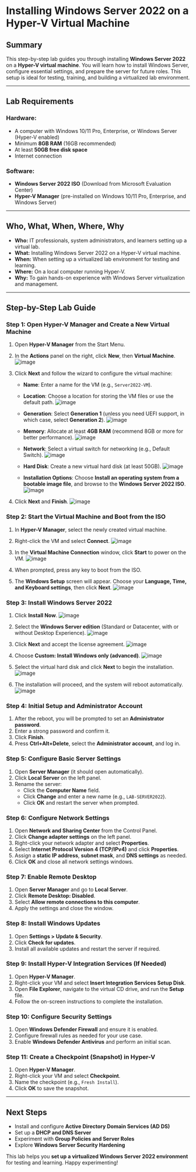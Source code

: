 # Installing Windows Server 2022 on a Hyper-V Virtual Machine

## Summary
This step-by-step lab guides you through installing **Windows Server 2022** on a **Hyper-V virtual machine**. You will learn how to install Windows Server, configure essential settings, and prepare the server for future roles. This setup is ideal for testing, training, and building a virtualized lab environment.

---

## Lab Requirements

### Hardware:
- A computer with Windows 10/11 Pro, Enterprise, or Windows Server (Hyper-V enabled)
- Minimum **8GB RAM** (16GB recommended)
- At least **50GB free disk space**
- Internet connection

### Software:
- **Windows Server 2022 ISO** (Download from Microsoft Evaluation Center)
- **Hyper-V Manager** (pre-installed on Windows 10/11 Pro, Enterprise, and Windows Server)

---

## Who, What, When, Where, Why

- **Who:** IT professionals, system administrators, and learners setting up a virtual lab.
- **What:** Installing Windows Server 2022 on a Hyper-V virtual machine.
- **When:** When setting up a virtualized lab environment for testing and learning.
- **Where:** On a local computer running Hyper-V.
- **Why:** To gain hands-on experience with Windows Server virtualization and management.

---

## Step-by-Step Lab Guide

### Step 1: Open Hyper-V Manager and Create a New Virtual Machine
1. Open **Hyper-V Manager** from the Start Menu.
2. In the **Actions** panel on the right, click **New**, then **Virtual Machine**.
![image](https://github.com/user-attachments/assets/c1a06c29-1e5a-456b-95b4-54315860d270)

4. Click **Next** and follow the wizard to configure the virtual machine:
   - **Name**: Enter a name for the VM (e.g., `Server2022-VM`).
   - **Location**: Choose a location for storing the VM files or use the default path.
![image](https://github.com/user-attachments/assets/25e6bb2f-1e09-4570-a322-a65a373daec2)

   - **Generation**: Select **Generation 1** (unless you need UEFI support, in which case, select **Generation 2**).
![image](https://github.com/user-attachments/assets/f3c8c940-7c46-4486-804e-e475b33c3781)

   - **Memory**: Allocate at least **4GB RAM** (recommend 8GB or more for better performance).
![image](https://github.com/user-attachments/assets/b6be1ebc-bd5f-4371-a2b6-55dc548fc587)

   - **Network**: Select a virtual switch for networking (e.g., Default Switch).
![image](https://github.com/user-attachments/assets/2adc1bcf-1e0d-4988-ad1b-43a90fd341a8)

   - **Hard Disk**: Create a new virtual hard disk (at least 50GB).
![image](https://github.com/user-attachments/assets/59ad5b68-7675-44da-b935-3cda3e20396e)

   - **Installation Options**: Choose **Install an operating system from a bootable image file**, and browse to the **Windows Server 2022 ISO**.
![image](https://github.com/user-attachments/assets/59ab600b-4319-4d88-a6c7-7a7187f4f371)

5. Click **Next** and **Finish**.
![image](https://github.com/user-attachments/assets/43a4d291-4cde-46f6-847d-c4610084cfd3)

### Step 2: Start the Virtual Machine and Boot from the ISO
1. In **Hyper-V Manager**, select the newly created virtual machine.
2. Right-click the VM and select **Connect**.
![image](https://github.com/user-attachments/assets/c1e039bf-4fd2-41af-88bf-a8091f395b17)

4. In the **Virtual Machine Connection** window, click **Start** to power on the VM.
![image](https://github.com/user-attachments/assets/d20a2f3a-8a8e-4820-a8aa-135efc8c4310)

6. When prompted, press any key to boot from the ISO.
7. The **Windows Setup** screen will appear. Choose your **Language, Time, and Keyboard settings**, then click **Next**.
![image](https://github.com/user-attachments/assets/cc743ec8-5f40-4798-8a78-433b5c806738)

### Step 3: Install Windows Server 2022
1. Click **Install Now**.
![image](https://github.com/user-attachments/assets/cdf062c3-b1ef-4a76-9fa7-89a28cab75c4)

3. Select the **Windows Server edition** (Standard or Datacenter, with or without Desktop Experience).
![image](https://github.com/user-attachments/assets/4983d612-dddb-4a6e-8d8c-c5aaf38ba9ec)

5. Click **Next** and accept the license agreement.
![image](https://github.com/user-attachments/assets/2a130e55-71e6-4796-9fc9-f6196188a2e1)

7. Choose **Custom: Install Windows only (advanced)**.
![image](https://github.com/user-attachments/assets/d14a37ed-3fb6-409e-b58c-f244af1ac1f9)

9. Select the virtual hard disk and click **Next** to begin the installation.
![image](https://github.com/user-attachments/assets/4ceff5b5-3b05-4192-a0ac-d34c966baade)

11. The installation will proceed, and the system will reboot automatically.
![image](https://github.com/user-attachments/assets/68d1a788-67b0-4168-b00c-aa58d253fc2b)


### Step 4: Initial Setup and Administrator Account
1. After the reboot, you will be prompted to set an **Administrator password**.
2. Enter a strong password and confirm it.
3. Click **Finish**.
4. Press **Ctrl+Alt+Delete**, select the **Administrator account**, and log in.

### Step 5: Configure Basic Server Settings
1. Open **Server Manager** (it should open automatically).
2. Click **Local Server** on the left panel.
3. Rename the server:
   - Click the **Computer Name** field.
   - Click **Change** and enter a new name (e.g., `LAB-SERVER2022`).
   - Click **OK** and restart the server when prompted.

### Step 6: Configure Network Settings
1. Open **Network and Sharing Center** from the Control Panel.
2. Click **Change adapter settings** on the left panel.
3. Right-click your network adapter and select **Properties**.
4. Select **Internet Protocol Version 4 (TCP/IPv4)** and click **Properties**.
5. Assign a **static IP address**, **subnet mask**, and **DNS settings** as needed.
6. Click **OK** and close all network settings windows.

### Step 7: Enable Remote Desktop
1. Open **Server Manager** and go to **Local Server**.
2. Click **Remote Desktop: Disabled**.
3. Select **Allow remote connections to this computer**.
4. Apply the settings and close the window.

### Step 8: Install Windows Updates
1. Open **Settings > Update & Security**.
2. Click **Check for updates**.
3. Install all available updates and restart the server if required.

### Step 9: Install Hyper-V Integration Services (If Needed)
1. Open **Hyper-V Manager**.
2. Right-click your VM and select **Insert Integration Services Setup Disk**.
3. Open **File Explorer**, navigate to the virtual CD drive, and run the **Setup** file.
4. Follow the on-screen instructions to complete the installation.

### Step 10: Configure Security Settings
1. Open **Windows Defender Firewall** and ensure it is enabled.
2. Configure firewall rules as needed for your use case.
3. Enable **Windows Defender Antivirus** and perform an initial scan.

### Step 11: Create a Checkpoint (Snapshot) in Hyper-V
1. Open **Hyper-V Manager**.
2. Right-click your VM and select **Checkpoint**.
3. Name the checkpoint (e.g., `Fresh Install`).
4. Click **OK** to save the snapshot.

---

## Next Steps
- Install and configure **Active Directory Domain Services (AD DS)**
- Set up a **DHCP and DNS Server**
- Experiment with **Group Policies and Server Roles**
- Explore **Windows Server Security Hardening**

This lab helps you **set up a virtualized Windows Server 2022 environment** for testing and learning. Happy experimenting!
